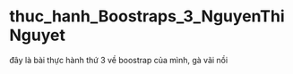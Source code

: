 # thuc_hanh_Boostraps_3_NguyenThiNguyet
đây là bài thực hành thứ 3 về boostrap của mình, gà vãi nồi


